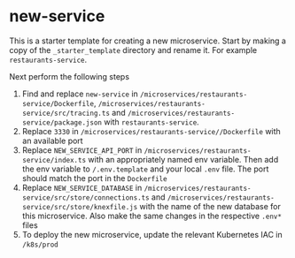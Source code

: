 # new-service

This is a starter template for creating a new microservice. Start by making a copy of the `_starter_template` directory and rename it. For example `restaurants-service`.


Next perform the following steps
1. Find and replace `new-service` in `/microservices/restaurants-service/Dockerfile`, `/microservices/restaurants-service/src/tracing.ts` and `/microservices/restaurants-service/package.json` with `restaurants-service`.
2. Replace `3330` in `/microservices/restaurants-service//Dockerfile` with an available port
3. Replace `NEW_SERVICE_API_PORT` in `/microservices/restaurants-service/index.ts` with an appropriately named env variable. Then add the env variable to `/.env.template` and your local `.env` file. The port should match the port in the `Dockerfile`
4. Replace `NEW_SERVICE_DATABASE` in `/microservices/restaurants-service/src/store/connections.ts` and `/microservices/restaurants-service/src/store/knexfile.js` with the name of the new database for this microservice. Also make the same changes in the respective `.env*` files
5. To deploy the new microservice, update the relevant Kubernetes IAC in `/k8s/prod`